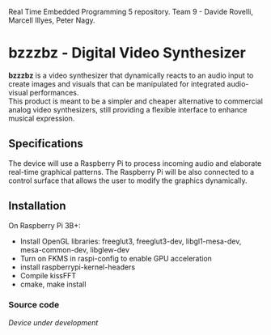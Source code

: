 Real Time Embedded Programming 5 repository. Team 9 - Davide Rovelli, Marcell Illyes, Peter Nagy. 
# bzzzbz - Digital Video Synthesizer
**bzzzbz** is a video synthesizer that dynamically reacts to an audio input to create images and visuals that can be manipulated for integrated audio-visual performances.  <br>
This product is meant to be a simpler and cheaper alternative to commercial analog video synthesizers, still providing a flexible interface to enhance musical expression.
## Specifications
The device will use a Raspberry Pi to process incoming audio and elaborate real-time graphical patterns. The Raspberry Pi will be also connected to a control surface that allows the user to modify the graphics dynamically.
## Installation
On Raspberry Pi 3B+: 
- Install OpenGL libraries: freeglut3, freeglut3-dev, libgl1-mesa-dev, mesa-common-dev, libglew-dev
- Turn on FKMS in raspi-config to enable GPU acceleration
- install raspberrypi-kernel-headers
- Compile kissFFT
- cmake, make install
### Source code
*Device under development*
